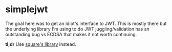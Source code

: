 # simplejwt

The goal here was to get an idiot's interface to JWT. This is mostly there but
the underlying library I'm using to do JWT juggling/validation has an outstanding
bug vs ECDSA that makes it not worth continuing.

**tl;dr** Use [square's library](https://godoc.org/gopkg.in/square/go-jose.v2) instead.